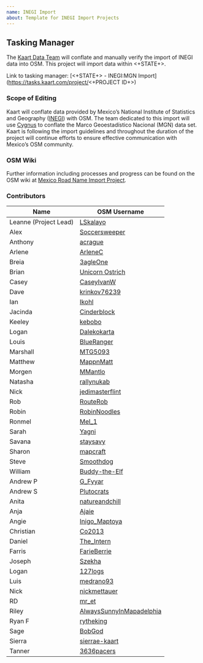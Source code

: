 ```yaml
---
name: INEGI Import
about: Template for INEGI Import Projects
---
```


## Tasking Manager
The [Kaart Data Team](https://wiki.openstreetmap.org/wiki/Kaart#Kaart_Data_Team) will conflate and manually verify the import of INEGI data into OSM. This project will import data within <+STATE+>.

Link to tasking manager: [<+STATE+> - INEGI:MGN Import](https://tasks.kaart.com/project/<+PROJECT ID+>)

### Scope of Editing
Kaart will conflate data provided by Mexico’s National Institute of Statistics and Geography ([INEGI](https://wiki.openstreetmap.org/wiki/INEGI)) with OSM. The team dedicated to this import will use [Cygnus](http://cygnus.improve-osm.org/) to conflate the Marco Geoestadístico Nacional (MGN) data set.
Kaart is following the import guidelines and throughout the duration of the project will continue efforts to ensure effective communication with Mexico’s OSM community.

### OSM Wiki
Further information including processes and progress can be found on the OSM wiki at [Mexico Road Name Import Project](https://wiki.openstreetmap.org/wiki/Mexico_Road_Name_Import_Project).

### Contributors
| Name                  | OSM Username                                                                            |
|-----------------------|-----------------------------------------------------------------------------------------|
| Leanne (Project Lead) | [LSkalayo](https://www.openstreetmap.org/user/LSkalayo)                                 |
| Alex                  | [Soccersweeper](https://www.openstreetmap.org/user/Soccersweeper)                       |
| Anthony               | [acrague](https://www.openstreetmap.org/user/acrague)                                   |
| Arlene                | [ArleneC](https://www.openstreetmap.org/user/ArleneC)                                   |
| Breia                 | [3agleOne](https://www.openstreetmap.org/user/3agleOne)                                 |
| Brian                 | [Unicorn Ostrich](https://www.openstreetmap.org/user/Unicorn%20Ostrich)                 |
| Casey                 | [CaseyIvanW](https://www.openstreetmap.org/user/CaseyIvanW)                             |
| Dave                  | [krinkov76239](https://www.openstreetmap.org/user/krinkov76239)                         |
| Ian                   | [Ikohl](https://www.openstreetmap.org/user/Ikohl)                                       |
| Jacinda               | [Cinderblock](https://www.openstreetmap.org/user/Cinderblock)                           |
| Keeley                | [kebobo](https://www.openstreetmap.org/user/kebobo)                                     |
| Logan                 | [Dalekokarta](https://www.openstreetmap.org/user/Dalekokarta)                           |
| Louis                 | [BlueRanger](https://www.openstreetmap.org/user/BlueRanger)                             |
| Marshall              | [MTG5093](https://www.openstreetmap.org/user/MTG5093)                                   |
| Matthew               | [MappnMatt](https://www.openstreetmap.org/user/MappnMatt)                               |
| Morgen                | [MMantlo](https://www.openstreetmap.org/user/MMantlo)                                   |
| Natasha               | [rallynukab](https://www.openstreetmap.org/user/rallynukab)                             |
| Nick                  | [jedimasterflint](https://www.openstreetmap.org/user/jedimasterflint)                   |
| Rob                   | [RouteRob](https://www.openstreetmap.org/user/RouteRob)                                 |
| Robin                 | [RobinNoodles](https://www.openstreetmap.org/user/RobinNoodles)                         |
| Ronmel                | [Mel_1](https://www.openstreetmap.org/user/Mel_1)                                       |
| Sarah                 | [Yagni](https://www.openstreetmap.org/user/Yagni)                                       |
| Savana                | [staysavy](https://www.openstreetmap.org/user/staysavy)                                 |
| Sharon                | [mapcraft](https://www.openstreetmap.org/user/mapcraft)                                 |
| Steve                 | [Smoothdog](https://www.openstreetmap.org/user/Smoothdog)                               |
| William               | [Buddy-the-Elf](https://www.openstreetmap.org/user/Buddy-the-Elf)                       |
| Andrew P              | [G_Fyyar](https://www.openstreetmap.org/user/G_Fyyar)                                   |
| Andrew S              | [Plutocrats](https://www.openstreetmap.org/user/Plutocrats)                             |
| Anita                 | [natureandchill](https://www.openstreetmap.org/user/natureandchill)                     |
| Anja                  | [Ajaie](https://www.openstreetmap.org/user/Ajaie)                                       |
| Angie                 | [Inigo_Maptoya](https://www.openstreetmap.org/user/Inigo_Maptoya)                       |
| Christian             | [Co2013](https://www.openstreetmap.org/user/Co2013)                                     |
| Daniel                | [The_Intern](https://www.openstreetmap.org/user/The_Intern)                             |
| Farris                | [FarieBerrie](https://www.openstreetmap.org/user/FarieBerrie)                           |
| Joseph                | [Szekha](https://www.openstreetmap.org/user/Szekha)                                     |
| Logan                 | [127logs](https://www.openstreetmap.org/user/127logs)                                   |
| Luis                  | [medrano93](https://www.openstreetmap.org/user/medrano93)                               |
| Nick                  | [nickmettauer](https://www.openstreetmap.org/user/nickmettauer)                         |
| RD                    | [mr_et](https://www.openstreetmap.org/user/mr_et)                                       |
| Riley                 | [AlwaysSunnyInMapadelphia](https://www.openstreetmap.org/user/AlwaysSunnyInMapadelphia) |
| Ryan F                | [rytheking](https://www.openstreetmap.org/user/rytheking)                               |
| Sage                  | [BobGod](https://www.openstreetmap.org/user/BobGod)                                     |
| Sierra                | [sierrae-kaart](https://www.openstreetmap.org/user/sierrae-kaart)                       |
| Tanner                | [3636pacers](https://www.openstreetmap.org/user/3636pacers)                             |
